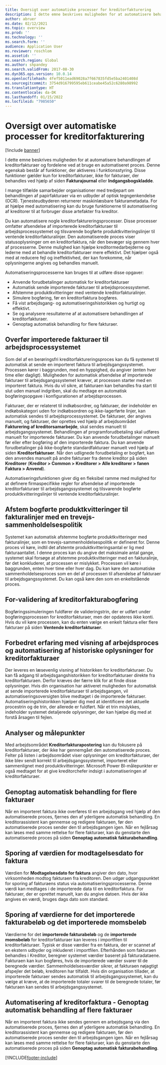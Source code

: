 ```yaml
---
title: Oversigt over automatiske processer for kreditorfakturering
description: I dette emne beskrives muligheden for at automatisere behandlingen af kreditorfakturaer og fordelene ved at bruge en automatiseret proces.
author: abruer
ms.date: 02/12/2021
ms.topic: overview
ms.prod: ''
ms.technology: ''
ms.search.form: ''
audience: Application User
ms.reviewer: roschlom
ms.assetid: ''
ms.search.region: Global
ms.author: shpandey
ms.search.validFrom: 2017-08-30
ms.dyn365.ops.version: 10.0.14
ms.openlocfilehash: 4fef5011ead69028a7f667835fd5e5ba2401408d
ms.sourcegitcommit: 3754d916799595eb611ceabe45a52c6280a98992
ms.translationtype: HT
ms.contentlocale: da-DK
ms.lasthandoff: 01/15/2022
ms.locfileid: "7985650"
---
```

# <a name="automated-vendor-invoicing-processes-overview"></a>Oversigt over automatiske processer for kreditorfakturering

[!include [banner](../includes/banner.md)]

I dette emne beskrives muligheden for at automatisere behandlingen af kreditorfakturaer og fordelene ved at bruge en automatiseret proces. Denne egenskab består af funktioner, der aktiveres i funktionsstyring. Disse funktioner gælder kun for kreditorfakturaer, ikke for fakturaer, der behandles ved hjælp af siden **Fakturajournal** eller **Indgangsbogskladde**.

I mange tilfælde samarbejder organisationer med tredjepart om behandlingen af papirfakturaer via en udbyder af optisk tegngenkendelse (OCR). Tjenesteudbyderen returnerer maskinlæsbare fakturametadata. For at hjælpe med automatisering kan du bruge funktionerne til automatisering af kreditorer til at forbruger disse artefakter fra kreditor.

Du kan automatisere nogle kreditorfaktureringsprocesser. Disse processer omfatter afsendelse af importerede kreditorfakturaer til arbejdsprocessystemet og tilsvarende bogførte produktkvitteringslinjer til ventende kreditorfakturalinjer. Den automatiserede proces viser statusoplysninger om en kreditorfaktura, når den bevæger sig gennem hver af processerne. Denne mulighed kan hjælpe kreditormedarbejderne og lederne med at behandle kreditorfakturaer mere effektivt. Det hjælper også med at reducere fejl og ineffektivhed, der kan forekomme, når oplysningerne angives og behandles manuelt.

Automatiseringsprocesserne kan bruges til at udføre disse opgaver:

- Anvende forudbetalinger automatisk for kreditorfakturaer
- Automatisk sende importerede fakturaer til arbejdsprocessystemet.
- Afstemme produktkvitteringer med ventende kreditorfakturalinjer.
- Simulere bogføring, før en kreditorfaktura bogføres.
- Få vist arbejdsgang- og automatiseringshistorikken og hurtigt og effektivt.
- Se og analysere resultaterne af at automatisere behandlingen af kreditorfakturaer.
- Genoptag automatisk behandling for flere fakturaer.

## <a name="submit-imported-vendor-invoices-to-the-workflow-system"></a>Overfør importerede fakturaer til arbejdsprocessystemet

Som del af en berøringsfri kreditorfaktureringsproces kan du få systemet til automatisk at sende en importeret faktura til arbejdsgangssystemet. Processen kører i baggrunden, med en hyppighed, du angiver (enten hver time eller dagligt). Muligheden for automatisk afsendelse af importerede fakturaer til arbejdsgangssystemet kræver, at processen starter med en importeret faktura. Hvis du vil sikre, at fakturaen kan behandles fra start til slut uden manuel indgriben, skal du medtage en automatisk bogføringsopgave i konfigurationen af arbejdsprocessen.


Fakturaer, der er relateret til indkøbsordrer, og fakturaer, der indeholder en indkøbskategori uden for indkøbsordren og ikke-lagerførte linjer, kan automatisk sendes til arbejdsprocessystemet. De fakturaer, der angives manuelt, og fakturaer, der oprettes ved hjælp af arbejdsområdet **Fakturering af kreditorsamarbejde**, skal sendes manuelt til arbejdsgangssystemet. Behandlingen af programforudbetaling skal udføres manuelt for importerede fakturaer. Du kan anvende forudbetalinger manuelt før eller efter bogføring af den importerede faktura. Du kan anvende forudbetalinger på ikke-bogførte standardfakturaer manuelt ved hjælp af siden **Kreditorfakturaer**. Når den udlignede forudbetaling er bogført, kan den anvendes manuelt på andre fakturaer fra denne kreditor på siden **Kreditorer** (**Kreditor \> Common \> Kreditorer \> Alle kreditorer \> fanen Faktura \> Anvend**).

Automatiseringsfunktionen giver dig en fleksibel ramme med mulighed for at definere firmaspecifikke regler for afsendelse af importerede kreditorfakturaer til arbejdsgangssystemet og tilsvarende bogførte produktkvitteringslinjer til ventende kreditorfakturalinjer.

## <a name="match-product-receipts-to-invoice-lines-that-have-a-three-way-matching-policy"></a>Afstem bogførte produktkvitteringer til fakturalinjer med en trevejs-sammenholdelsespolitik

Systemet kan automatisk afstemme bogførte produktkvitteringer med fakturalinjer, som en trevejs-sammenholdelsespolitik er defineret for. Denne proces vil køre, indtil det afstemte produktkvitteringsantal er lig med fakturaantallet. I denne proces kan du angive det maksimale antal gange, systemet skal forsøge at afstemme produktkvitteringer med en fakturalinje, før det konkluderer, at processen er mislykket. Processen vil køre i baggrunden, enten hver time eller hver dag. Du kan køre den automatiske sammenholdelsesproces som en del af processen til afsendelse af fakturaer til arbejdsgangssystemet. Du kan også køre den som en enkeltstående proces.

## <a name="pre-validate-vendor-invoice-posting"></a>For-validering af kreditorfakturabogføring

Bogføringssimuleringen fuldfører de valideringstrin, der er udført under bogføringsprocessen for kreditorfakturaer, men der opdateres ikke konti. Hvis du vil køre processen, kan du enten vælge en enkelt faktura eller flere fakturaer på siden **Ventende kreditorfakturaer**.

## <a name="enhanced-experience-for-viewing-workflow-and-automation-historical-information-for-vendor-invoices"></a>Forbedret erfaring med visning af arbejdsproces og automatisering af historiske oplysninger for kreditorfakturaer

Der leveres en læsevenlig visning af historikken for kreditorfakturaer. Du kan få adgang til arbejdsgangshistorikken for kreditorfakturaer direkte fra kreditorfakturaen. Derfor kræves der færre klik for at finde disse oplysninger. Hvis din organisation har aktiveret muligheden for automatisk at sende importerede kreditorfakturaer til arbejdsgangen, vil automatiseringsoversigten blive medtaget i de importerede fakturaer. Automatiseringshistorikken hjælper dig med at identificere det aktuelle procestrin og de trin, der allerede er fuldført. Når et trin mislykkes, indeholder systemet detaljerede oplysninger, der kan hjælpe dig med at forstå årsagen til fejlen.

## <a name="analytics-and-metrics"></a>Analyser og målepunkter

Med arbejdsområdet **Kreditorfakturapostering** kan du fokusere på kreditorfakturaer, der ikke har gennemgået den automatiserede proces. Felter på listen i arbejdsområdet viser oplysninger om kreditorfakturaer, der ikke blev sendt korrekt til arbejdsgangssystemet, importeret eller sammenlignet med produktkvitteringer. Microsoft Power BI-målepunkter er også medtaget for at give kreditorchefer indsigt i automatiseringen af kreditorfakturaer.


## <a name="resume-automation-processing-for-multiple-invoices"></a>Genoptag automatisk behandling for flere fakturaer

Når en importeret faktura ikke overføres til en arbejdsgang ved hjælp af den automatiserede proces, fjernes den af yderligere automatisk behandling. En kreditorassistent kan gennemse og redigere fakturaen, før den automatiserede proces sender den til arbejdsgangen igen. Når en fejlårsag kan løses med samme rettelse for flere fakturaer, kan du genstarte den automatiserede proces på siden **Genoptag automatisk fakturabehandling**. 

## <a name="tracking-the-invoice-received-date-value"></a>Sporing af værdien for modtagelsesdato for faktura

Værdien for **Modtagelsesdato for faktura** angiver den dato, hvor virksomheden modtog fakturaen fra kreditoren. Den udgør udgangspunktet for sporing af fakturaens status via automatiseringsprocesserne. Denne værdi kan medtages i de importerede data til en kreditorfaktura. For fakturaer, der er oprettet manuelt, kan du angive datoen. Hvis der ikke angives en værdi, bruges dags dato som standard.


## <a name="tracking-the-imported-invoice-amount-and-imported-sales-tax-amount-values"></a>Sporing af værdierne for det importerede fakturabeløb og det importerede momsbeløb

Værdierne for det **importerede fakturabeløb** og de **importerede momsbeløb** for kreditorfakturaer kan leveres i importfilen til kreditorfakturaer. Typisk er disse værdier fra en faktura, der er scannet af en ekstern udbyder og inkluderet i importfilen. Efterhånden som fakturaen behandles i Kreditor, beregner systemet værdier baseret på fakturadataene. Fakturaen kan kun bogføres, hvis de importerede værdier svarer til de beregnede værdier. Sammenholdelsesværdier sikrer, at fakturaen nøjagtigt afspejler det beløb, kreditoren har tilfaldt. Hvis din organisation tillader, at importerede fakturaer sendes automatisk til arbejdsgangssystemet, kan du vælge at kræve, at de importerede totaler svarer til de beregnede totaler, før fakturaen kan sendes til arbejdsgangssystemet.

## <a name="vendor-invoice-automation---resume-automation-processing-for-multiple-invoices"></a>Automatisering af kreditorfaktura - Genoptag automatisk behandling af flere fakturaer
Når en importeret faktura ikke sendes gennem en arbejdsgang via den automatiserede proces, fjernes den af yderligere automatisk behandling. En kreditorassistent kan gennemse og redigere fakturaen, før den automatiserede proces sender den til arbejdsgangen igen. Når en fejlårsag kan løses med samme rettelse for flere fakturaer, kan du genstarte den automatiserede proces på siden **Genoptag automatisk fakturabehandling**. 

[!INCLUDE[footer-include](../../includes/footer-banner.md)]
